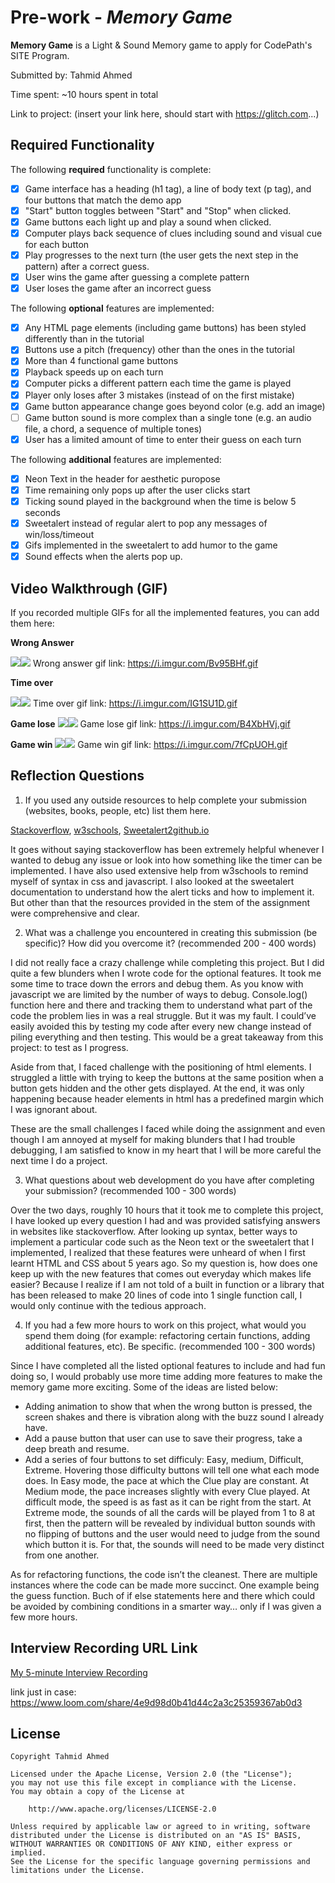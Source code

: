 # Pre-work - _Memory Game_

**Memory Game** is a Light & Sound Memory game to apply for CodePath's SITE Program.

Submitted by: Tahmid Ahmed

Time spent: ~10 hours spent in total

Link to project: (insert your link here, should start with https://glitch.com...)

## Required Functionality

The following **required** functionality is complete:

- [x] Game interface has a heading (h1 tag), a line of body text (p tag), and four buttons that match the demo app
- [x] "Start" button toggles between "Start" and "Stop" when clicked.
- [x] Game buttons each light up and play a sound when clicked.
- [x] Computer plays back sequence of clues including sound and visual cue for each button
- [x] Play progresses to the next turn (the user gets the next step in the pattern) after a correct guess.
- [x] User wins the game after guessing a complete pattern
- [x] User loses the game after an incorrect guess

The following **optional** features are implemented:

- [x] Any HTML page elements (including game buttons) has been styled differently than in the tutorial
- [x] Buttons use a pitch (frequency) other than the ones in the tutorial
- [x] More than 4 functional game buttons
- [x] Playback speeds up on each turn
- [x] Computer picks a different pattern each time the game is played
- [x] Player only loses after 3 mistakes (instead of on the first mistake)
- [x] Game button appearance change goes beyond color (e.g. add an image)
- [ ] Game button sound is more complex than a single tone (e.g. an audio file, a chord, a sequence of multiple tones)
- [x] User has a limited amount of time to enter their guess on each turn

The following **additional** features are implemented:

- [x] Neon Text in the header for aesthetic puropose
- [x] Time remaining only pops up after the user clicks start
- [x] Ticking sound played in the background when the time is below 5 seconds
- [x] Sweetalert instead of regular alert to pop any messages of win/loss/timeout
- [x] Gifs implemented in the sweetalert to add humor to the game
- [x] Sound effects when the alerts pop up.

## Video Walkthrough (GIF)

If you recorded multiple GIFs for all the implemented features, you can add them here:

**Wrong Answer**

![](gif1-link-here)![](https://i.imgur.com/Bv95BHf.gif)
Wrong answer gif link: https://i.imgur.com/Bv95BHf.gif

**Time over**

![](gif2-link-here)![](https://i.imgur.com/IG1SU1D.gif)
Time over gif link: https://i.imgur.com/IG1SU1D.gif

**Game lose**
![](gif3-link-here)![](https://i.imgur.com/B4XbHVj.gif)
Game lose gif link: https://i.imgur.com/B4XbHVj.gif

**Game win**
![](gif2-link-here)![](https://i.imgur.com/7fCpUOH.gif)
Game win gif link: https://i.imgur.com/7fCpUOH.gif

## Reflection Questions

1. If you used any outside resources to help complete your submission (websites, books, people, etc) list them here.

[Stackoverflow](https://stackoverflow.com/), [w3schools](https://www.w3schools.com/), [Sweetalert2github.io ](https://sweetalert2.github.io/)

It goes without saying stackoverflow has been extremely helpful whenever I wanted to debug any issue or look into how something like the timer can be implemented. I have also used extensive help from w3schools to remind myself of syntax in css and javascript. I also looked at the sweetalert documentation to understand how the alert ticks and how to implement it. But other than that the resources provided in the stem of the assignment were comprehensive and clear.

2. What was a challenge you encountered in creating this submission (be specific)? How did you overcome it? (recommended 200 - 400 words)

I did not really face a crazy challenge while completing this project. But I did quite a few blunders when I wrote code for the optional features. It took me some time to trace down the errors and debug them. As you know with javascript we are limited by the number of ways to debug. Console.log() function here and there and tracking them to understand what part of the code the problem lies in was a real struggle. But it was my fault. I could’ve easily avoided this by testing my code after every new change instead of piling everything and then testing. This would be a great takeaway from this project: to test as I progress.

Aside from that, I faced challenge with the positioning of html elements. I struggled a little with trying to keep the buttons at the same position when a button gets hidden and the other gets displayed. At the end, it was only happening because header elements in html has a predefined margin which I was ignorant about.

These are the small challenges I faced while doing the assignment and even though I am annoyed at myself for making blunders that I had trouble debugging, I am satisfied to know in my heart that I will be more careful the next time I do a project.

3. What questions about web development do you have after completing your submission? (recommended 100 - 300 words)

Over the two days, roughly 10 hours that it took me to complete this project, I have looked up every question I had and was provided satisfying answers in websites like stackoverflow. After looking up syntax, better ways to implement a particular code such as the Neon text or the sweetalert that I implemented, I realized that these features were unheard of when I first learnt HTML and CSS about 5 years ago. So my question is, how does one keep up with the new features that comes out everyday which makes life easier? Because I realize if I am not told of a built in function or a library that has been released to make 20 lines of code into 1 single function call, I would only continue with the tedious approach.

4. If you had a few more hours to work on this project, what would you spend them doing (for example: refactoring certain functions, adding additional features, etc). Be specific. (recommended 100 - 300 words)

Since I have completed all the listed optional features to include and had fun doing so, I would probably use more time adding more features to make the memory game more exciting. Some of the ideas are listed below:

- Adding animation to show that when the wrong button is pressed, the screen shakes and there is vibration along with the buzz sound I already have.
- Add a pause button that user can use to save their progress, take a deep breath and resume.
- Add a series of four buttons to set difficuly: Easy, medium, Difficult, Extreme. Hovering those difficulty buttons will tell one what each mode does. In Easy mode, the pace at which the Clue play are constant. At Medium mode, the pace increases slightly with every Clue played. At difficult mode, the speed is as fast as it can be right from the start. At Extreme mode, the sounds of all the cards will be played from 1 to 8 at first, then the pattern will be revealed by individual button sounds with no flipping of buttons and the user would need to judge from the sound which button it is. For that, the sounds will need to be made very distinct from one another.

As for refactoring functions, the code isn’t the cleanest. There are multiple instances where the code can be made more succinct. One example being the guess function. Buch of if else statements here and there which could be avoided by combining conditions in a smarter way… only if I was given a few more hours.

## Interview Recording URL Link

[My 5-minute Interview Recording](<[your-link-here](https://www.loom.com/share/4e9d98d0b41d44c2a3c25359367ab0d3)>)

link just in case: https://www.loom.com/share/4e9d98d0b41d44c2a3c25359367ab0d3

## License

    Copyright Tahmid Ahmed

    Licensed under the Apache License, Version 2.0 (the "License");
    you may not use this file except in compliance with the License.
    You may obtain a copy of the License at

        http://www.apache.org/licenses/LICENSE-2.0

    Unless required by applicable law or agreed to in writing, software
    distributed under the License is distributed on an "AS IS" BASIS,
    WITHOUT WARRANTIES OR CONDITIONS OF ANY KIND, either express or implied.
    See the License for the specific language governing permissions and
    limitations under the License.
